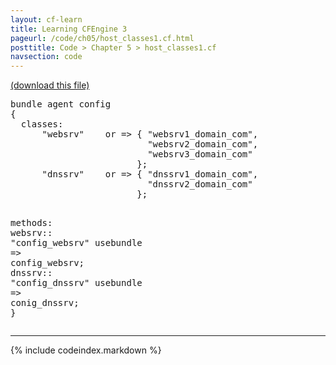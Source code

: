 ```yaml
---
layout: cf-learn
title: Learning CFEngine 3
pageurl: /code/ch05/host_classes1.cf.html
posttitle: Code > Chapter 5 > host_classes1.cf
navsection: code
---
```


[(download this file)](https://raw.github.com/zzamboni/cf-learn.info/master/src/ch05/host_classes1.cf)

<div class="highlight"><pre><span class="k">bundle</span> <span class="k">agent</span> <span class="nf">config</span>
<span class="p">{</span>
  <span class="kd">classes</span><span class="p">:</span>
      <span class="s">&quot;websrv&quot;</span>    <span class="kr">or</span> <span class="o">=&gt;</span> <span class="p">{</span> <span class="s">&quot;websrv1_domain_com&quot;</span><span class="p">,</span>
                          <span class="s">&quot;websrv2_domain_com&quot;</span><span class="p">,</span>
                          <span class="s">&quot;websrv3_domain_com&quot;</span>
                        <span class="p">};</span>
      <span class="s">&quot;dnssrv&quot;</span>    <span class="kr">or</span> <span class="o">=&gt;</span> <span class="p">{</span> <span class="s">&quot;dnssrv1_domain_com&quot;</span><span class="p">,</span>
                          <span class="s">&quot;dnssrv2_domain_com&quot;</span>
                        <span class="p">};</span>
      
  <span class="kd">methods</span><span class="p">:</span>
    <span class="nc">websrv</span><span class="p">::</span>
      <span class="s">&quot;config_websrv&quot;</span>   <span class="kr">usebundle</span> <span class="o">=&gt;</span> <span class="nf">config_websrv</span><span class="p">;</span>
    <span class="nc">dnssrv</span><span class="p">::</span>
      <span class="s">&quot;config_dnssrv&quot;</span>   <span class="kr">usebundle</span> <span class="o">=&gt;</span> <span class="nf">conig_dnssrv</span><span class="p">;</span>
<span class="p">}</span>
</pre></div>


----

{% include codeindex.markdown %}
